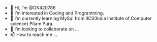 - 👋 Hi, I’m @DK420786
- 👀 I’m interested in Coding and Programming.
- 🌱 I’m currently learning MySql from IICS(India Institute of Computer science) Pitam Pura.
- 💞️ I’m looking to collaborate on ...
- 📫 How to reach me ...

<!---
DK420786/DK420786 is a ✨ special ✨ repository because its `README.md` (this file) appears on your GitHub profile.
You can click the Preview link to take a look at your changes.
--->
